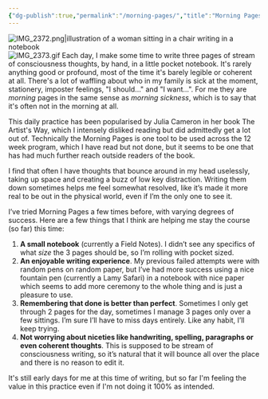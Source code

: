 ```yaml
---
{"dg-publish":true,"permalink":"/morning-pages/","title":"Morning Pages - daily stream of consciousness writing","noteIcon":"","created":"2023-11-06"}
---
```


![IMG_2372.png|illustration of a woman sitting in a chair writing in a notebook](/img/user/IMG_2372.png)
![IMG_2373.gif](/img/user/IMG_2373.gif)
Each day, I make some time to write three pages of stream of consciousness thoughts, by hand, in a little pocket notebook. It's rarely anything good or profound, most of the time it's barely legible or coherent at all. There's a lot of waffling about who in my family is sick at the moment, stationery, imposter feelings, "I should..." and "I want...". For me they are *morning* pages in the same sense as *morning sickness*, which is to say that it's often not in the morning at all.

This daily practice has been popularised by Julia Cameron in her book The Artist's Way, which I intensely disliked reading but did admittedly get a lot out of. Technically the Morning Pages is one tool to be used across the 12 week program, which I have read but not done, but it seems to be one that has had much further reach outside readers of the book. 

I find that often I have thoughts that bounce around in my head uselessly, taking up space and creating a buzz of low key distraction. Writing them down sometimes helps me feel somewhat resolved, like it’s made it more real to be out in the physical world, even if I’m the only one to see it.

I’ve tried Morning Pages a few times before, with varying degrees of success. Here are a few things that I think are helping me stay the course (so far) this time:

1. **A small notebook** (currently a Field Notes). I didn’t see any specifics of what *size* the 3 pages should be, so I’m rolling with pocket sized.
2. **An enjoyable writing experience**. My previous failed attempts were with random pens on random paper, but I’ve had more success using a nice fountain pen (currently a Lamy Safari) in a notebook with nice paper which seems to add more ceremony to the whole thing and is just a pleasure to use.
3. **Remembering that done is better than perfect**. Sometimes I only get through 2 pages for the day, sometimes I manage 3 pages only over a few sittings. I’m sure I’ll have to miss days entirely. Like any habit, I’ll keep trying.
4. **Not worrying about niceties like handwriting, spelling, paragraphs or even coherent thoughts**. This is supposed to be stream of consciousness writing, so it’s natural that it will bounce all over the place and there is no reason to edit it.

It's still early days for me at this time of writing, but so far I'm feeling the value in this practice even if I'm not doing it 100% as intended. 